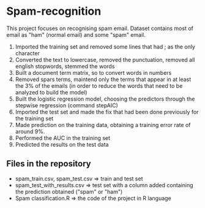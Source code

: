 # Spam-recognition
This project focuses on recognising spam email. Dataset contains most of email as "ham" (normal email) and some "spam" email.

1. Imported the training set and removed some lines that had ; as the only character
2. Converted the text to lowercase, removed the punctuation, removed all english stopwords, stemmed the words
3. Built a document term matrix, so to convert words in numbers
4. Removed spars terms,  maintend only the terms that appear in at least the 3% of the emails (in order to reduce the words that need to be analyzed to build the model)
5. Built the logistic regression model, choosing the predictors through the stepwise regression (command stepAIC)
6. Imported the test set and made the fix that had been done previously for the training set
7. Made prediction on the training data, obtaining a training error rate of around 9%.
8. Performed the AUC in the training set
9. Predicted the results on the test data



## Files in the repository
- spam_train.csv, spam_test.csv => train and test set
- spam_test_with_results.csv => test set with a column added containing the prediction obtained ("spam" or "ham")
- Spam classification.R => the code of the project in R language
